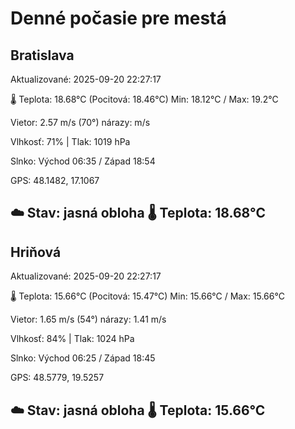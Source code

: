 ﻿# Denné počasie pre mestá

## Bratislava
Aktualizované: 2025-09-20 22:27:17

🌡️ Teplota: 18.68°C 
(Pocitová: 18.46°C)
Min: 18.12°C / Max: 19.2°C

Vietor: 2.57 m/s    (70°) 
nárazy:  m/s

Vlhkosť: 71% | Tlak: 1019 hPa

Slnko: Východ 06:35 / Západ 18:54

GPS: 48.1482, 17.1067

☁️ Stav: jasná obloha        🌡️ Teplota: 18.68°C
---

## Hriňová
Aktualizované: 2025-09-20 22:27:17

🌡️ Teplota: 15.66°C 
(Pocitová: 15.47°C)
Min: 15.66°C / Max: 15.66°C

Vietor: 1.65 m/s (54°)
nárazy: 1.41 m/s

Vlhkosť: 84% | Tlak: 1024 hPa

Slnko: Východ 06:25 / Západ 18:45

GPS: 48.5779, 19.5257

☁️ Stav: jasná obloha        🌡️ Teplota: 15.66°C
---
